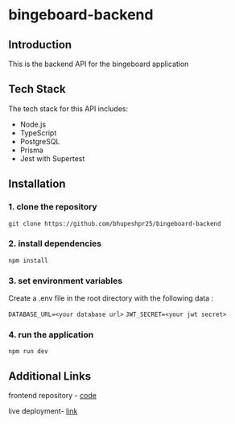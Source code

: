 # bingeboard-backend

## Introduction

This is the backend API for the bingeboard application

## Tech Stack

The tech stack for this API includes:

- Node.js
- TypeScript
- PostgreSQL
- Prisma
- Jest with Supertest

## Installation

### 1. clone the repository

`git clone https://github.com/bhupeshpr25/bingeboard-backend`

### 2. install dependencies

`npm install`

### 3. set environment variables

Create a .env file in the root directory with the following data :

`DATABASE_URL=<your database url>`
`JWT_SECRET=<your jwt secret>`

### 4. run the application

`npm run dev`

## Additional Links

frontend repository - [code](https://github.com/bhupeshpr25/bingeboard-frontend)

live deployment- [link](https://bingeboard.onrender.com/)
